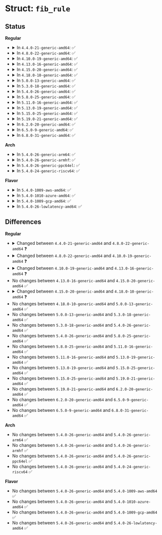 # Struct: <code>fib_rule</code>

## Status
<b>Regular</b>
<ul>
<li>
<details>
<summary>In <code>4.4.0-21-generic-amd64</code>: ✅</summary>

```c
struct fib_rule {
    struct list_head list;
    int iifindex;
    int oifindex;
    u32 mark;
    u32 mark_mask;
    u32 flags;
    u32 table;
    u8 action;
    u32 target;
    __be64 tun_id;
    struct fib_rule * ctarget;
    struct net * fr_net;
    atomic_t refcnt;
    u32 pref;
    int suppress_ifgroup;
    int suppress_prefixlen;
    char[16] iifname;
    char[16] oifname;
    struct callback_head rcu;
}
```
</details>
</li>
<li>
<details>
<summary>In <code>4.8.0-22-generic-amd64</code>: ✅</summary>

```c
struct fib_rule {
    struct list_head list;
    int iifindex;
    int oifindex;
    u32 mark;
    u32 mark_mask;
    u32 flags;
    u32 table;
    u8 action;
    u8 l3mdev;
    u32 target;
    __be64 tun_id;
    struct fib_rule * ctarget;
    struct net * fr_net;
    atomic_t refcnt;
    u32 pref;
    int suppress_ifgroup;
    int suppress_prefixlen;
    char[16] iifname;
    char[16] oifname;
    struct callback_head rcu;
}
```
</details>
</li>
<li>
<details>
<summary>In <code>4.10.0-19-generic-amd64</code>: ✅</summary>

```c
struct fib_rule {
    struct list_head list;
    int iifindex;
    int oifindex;
    u32 mark;
    u32 mark_mask;
    u32 flags;
    u32 table;
    u8 action;
    u8 l3mdev;
    u32 target;
    __be64 tun_id;
    struct fib_rule * ctarget;
    struct net * fr_net;
    atomic_t refcnt;
    u32 pref;
    int suppress_ifgroup;
    int suppress_prefixlen;
    char[16] iifname;
    char[16] oifname;
    struct fib_kuid_range uid_range;
    struct callback_head rcu;
}
```
</details>
</li>
<li>
<details>
<summary>In <code>4.13.0-16-generic-amd64</code>: ✅</summary>

```c
struct fib_rule {
    struct list_head list;
    int iifindex;
    int oifindex;
    u32 mark;
    u32 mark_mask;
    u32 flags;
    u32 table;
    u8 action;
    u8 l3mdev;
    u32 target;
    __be64 tun_id;
    struct fib_rule * ctarget;
    struct net * fr_net;
    refcount_t refcnt;
    u32 pref;
    int suppress_ifgroup;
    int suppress_prefixlen;
    char[16] iifname;
    char[16] oifname;
    struct fib_kuid_range uid_range;
    struct callback_head rcu;
}
```
</details>
</li>
<li>
<details>
<summary>In <code>4.15.0-20-generic-amd64</code>: ✅</summary>

```c
struct fib_rule {
    struct list_head list;
    int iifindex;
    int oifindex;
    u32 mark;
    u32 mark_mask;
    u32 flags;
    u32 table;
    u8 action;
    u8 l3mdev;
    u32 target;
    __be64 tun_id;
    struct fib_rule * ctarget;
    struct net * fr_net;
    refcount_t refcnt;
    u32 pref;
    int suppress_ifgroup;
    int suppress_prefixlen;
    char[16] iifname;
    char[16] oifname;
    struct fib_kuid_range uid_range;
    struct callback_head rcu;
}
```
</details>
</li>
<li>
<details>
<summary>In <code>4.18.0-10-generic-amd64</code>: ✅</summary>

```c
struct fib_rule {
    struct list_head list;
    int iifindex;
    int oifindex;
    u32 mark;
    u32 mark_mask;
    u32 flags;
    u32 table;
    u8 action;
    u8 l3mdev;
    u8 proto;
    u8 ip_proto;
    u32 target;
    __be64 tun_id;
    struct fib_rule * ctarget;
    struct net * fr_net;
    refcount_t refcnt;
    u32 pref;
    int suppress_ifgroup;
    int suppress_prefixlen;
    char[16] iifname;
    char[16] oifname;
    struct fib_kuid_range uid_range;
    struct fib_rule_port_range sport_range;
    struct fib_rule_port_range dport_range;
    struct callback_head rcu;
}
```
</details>
</li>
<li>
<details>
<summary>In <code>5.0.0-13-generic-amd64</code>: ✅</summary>

```c
struct fib_rule {
    struct list_head list;
    int iifindex;
    int oifindex;
    u32 mark;
    u32 mark_mask;
    u32 flags;
    u32 table;
    u8 action;
    u8 l3mdev;
    u8 proto;
    u8 ip_proto;
    u32 target;
    __be64 tun_id;
    struct fib_rule * ctarget;
    struct net * fr_net;
    refcount_t refcnt;
    u32 pref;
    int suppress_ifgroup;
    int suppress_prefixlen;
    char[16] iifname;
    char[16] oifname;
    struct fib_kuid_range uid_range;
    struct fib_rule_port_range sport_range;
    struct fib_rule_port_range dport_range;
    struct callback_head rcu;
}
```
</details>
</li>
<li>
<details>
<summary>In <code>5.3.0-18-generic-amd64</code>: ✅</summary>

```c
struct fib_rule {
    struct list_head list;
    int iifindex;
    int oifindex;
    u32 mark;
    u32 mark_mask;
    u32 flags;
    u32 table;
    u8 action;
    u8 l3mdev;
    u8 proto;
    u8 ip_proto;
    u32 target;
    __be64 tun_id;
    struct fib_rule * ctarget;
    struct net * fr_net;
    refcount_t refcnt;
    u32 pref;
    int suppress_ifgroup;
    int suppress_prefixlen;
    char[16] iifname;
    char[16] oifname;
    struct fib_kuid_range uid_range;
    struct fib_rule_port_range sport_range;
    struct fib_rule_port_range dport_range;
    struct callback_head rcu;
}
```
</details>
</li>
<li>
<details>
<summary>In <code>5.4.0-26-generic-amd64</code>: ✅</summary>

```c
struct fib_rule {
    struct list_head list;
    int iifindex;
    int oifindex;
    u32 mark;
    u32 mark_mask;
    u32 flags;
    u32 table;
    u8 action;
    u8 l3mdev;
    u8 proto;
    u8 ip_proto;
    u32 target;
    __be64 tun_id;
    struct fib_rule * ctarget;
    struct net * fr_net;
    refcount_t refcnt;
    u32 pref;
    int suppress_ifgroup;
    int suppress_prefixlen;
    char[16] iifname;
    char[16] oifname;
    struct fib_kuid_range uid_range;
    struct fib_rule_port_range sport_range;
    struct fib_rule_port_range dport_range;
    struct callback_head rcu;
}
```
</details>
</li>
<li>
<details>
<summary>In <code>5.8.0-25-generic-amd64</code>: ✅</summary>

```c
struct fib_rule {
    struct list_head list;
    int iifindex;
    int oifindex;
    u32 mark;
    u32 mark_mask;
    u32 flags;
    u32 table;
    u8 action;
    u8 l3mdev;
    u8 proto;
    u8 ip_proto;
    u32 target;
    __be64 tun_id;
    struct fib_rule * ctarget;
    struct net * fr_net;
    refcount_t refcnt;
    u32 pref;
    int suppress_ifgroup;
    int suppress_prefixlen;
    char[16] iifname;
    char[16] oifname;
    struct fib_kuid_range uid_range;
    struct fib_rule_port_range sport_range;
    struct fib_rule_port_range dport_range;
    struct callback_head rcu;
}
```
</details>
</li>
<li>
<details>
<summary>In <code>5.11.0-16-generic-amd64</code>: ✅</summary>

```c
struct fib_rule {
    struct list_head list;
    int iifindex;
    int oifindex;
    u32 mark;
    u32 mark_mask;
    u32 flags;
    u32 table;
    u8 action;
    u8 l3mdev;
    u8 proto;
    u8 ip_proto;
    u32 target;
    __be64 tun_id;
    struct fib_rule * ctarget;
    struct net * fr_net;
    refcount_t refcnt;
    u32 pref;
    int suppress_ifgroup;
    int suppress_prefixlen;
    char[16] iifname;
    char[16] oifname;
    struct fib_kuid_range uid_range;
    struct fib_rule_port_range sport_range;
    struct fib_rule_port_range dport_range;
    struct callback_head rcu;
}
```
</details>
</li>
<li>
<details>
<summary>In <code>5.13.0-19-generic-amd64</code>: ✅</summary>

```c
struct fib_rule {
    struct list_head list;
    int iifindex;
    int oifindex;
    u32 mark;
    u32 mark_mask;
    u32 flags;
    u32 table;
    u8 action;
    u8 l3mdev;
    u8 proto;
    u8 ip_proto;
    u32 target;
    __be64 tun_id;
    struct fib_rule * ctarget;
    struct net * fr_net;
    refcount_t refcnt;
    u32 pref;
    int suppress_ifgroup;
    int suppress_prefixlen;
    char[16] iifname;
    char[16] oifname;
    struct fib_kuid_range uid_range;
    struct fib_rule_port_range sport_range;
    struct fib_rule_port_range dport_range;
    struct callback_head rcu;
}
```
</details>
</li>
<li>
<details>
<summary>In <code>5.15.0-25-generic-amd64</code>: ✅</summary>

```c
struct fib_rule {
    struct list_head list;
    int iifindex;
    int oifindex;
    u32 mark;
    u32 mark_mask;
    u32 flags;
    u32 table;
    u8 action;
    u8 l3mdev;
    u8 proto;
    u8 ip_proto;
    u32 target;
    __be64 tun_id;
    struct fib_rule * ctarget;
    struct net * fr_net;
    refcount_t refcnt;
    u32 pref;
    int suppress_ifgroup;
    int suppress_prefixlen;
    char[16] iifname;
    char[16] oifname;
    struct fib_kuid_range uid_range;
    struct fib_rule_port_range sport_range;
    struct fib_rule_port_range dport_range;
    struct callback_head rcu;
}
```
</details>
</li>
<li>
<details>
<summary>In <code>5.19.0-21-generic-amd64</code>: ✅</summary>

```c
struct fib_rule {
    struct list_head list;
    int iifindex;
    int oifindex;
    u32 mark;
    u32 mark_mask;
    u32 flags;
    u32 table;
    u8 action;
    u8 l3mdev;
    u8 proto;
    u8 ip_proto;
    u32 target;
    __be64 tun_id;
    struct fib_rule * ctarget;
    struct net * fr_net;
    refcount_t refcnt;
    u32 pref;
    int suppress_ifgroup;
    int suppress_prefixlen;
    char[16] iifname;
    char[16] oifname;
    struct fib_kuid_range uid_range;
    struct fib_rule_port_range sport_range;
    struct fib_rule_port_range dport_range;
    struct callback_head rcu;
}
```
</details>
</li>
<li>
<details>
<summary>In <code>6.2.0-20-generic-amd64</code>: ✅</summary>

```c
struct fib_rule {
    struct list_head list;
    int iifindex;
    int oifindex;
    u32 mark;
    u32 mark_mask;
    u32 flags;
    u32 table;
    u8 action;
    u8 l3mdev;
    u8 proto;
    u8 ip_proto;
    u32 target;
    __be64 tun_id;
    struct fib_rule * ctarget;
    struct net * fr_net;
    refcount_t refcnt;
    u32 pref;
    int suppress_ifgroup;
    int suppress_prefixlen;
    char[16] iifname;
    char[16] oifname;
    struct fib_kuid_range uid_range;
    struct fib_rule_port_range sport_range;
    struct fib_rule_port_range dport_range;
    struct callback_head rcu;
}
```
</details>
</li>
<li>
<details>
<summary>In <code>6.5.0-9-generic-amd64</code>: ✅</summary>

```c
struct fib_rule {
    struct list_head list;
    int iifindex;
    int oifindex;
    u32 mark;
    u32 mark_mask;
    u32 flags;
    u32 table;
    u8 action;
    u8 l3mdev;
    u8 proto;
    u8 ip_proto;
    u32 target;
    __be64 tun_id;
    struct fib_rule * ctarget;
    struct net * fr_net;
    refcount_t refcnt;
    u32 pref;
    int suppress_ifgroup;
    int suppress_prefixlen;
    char[16] iifname;
    char[16] oifname;
    struct fib_kuid_range uid_range;
    struct fib_rule_port_range sport_range;
    struct fib_rule_port_range dport_range;
    struct callback_head rcu;
}
```
</details>
</li>
<li>
<details>
<summary>In <code>6.8.0-31-generic-amd64</code>: ✅</summary>

```c
struct fib_rule {
    struct list_head list;
    int iifindex;
    int oifindex;
    u32 mark;
    u32 mark_mask;
    u32 flags;
    u32 table;
    u8 action;
    u8 l3mdev;
    u8 proto;
    u8 ip_proto;
    u32 target;
    __be64 tun_id;
    struct fib_rule * ctarget;
    struct net * fr_net;
    refcount_t refcnt;
    u32 pref;
    int suppress_ifgroup;
    int suppress_prefixlen;
    char[16] iifname;
    char[16] oifname;
    struct fib_kuid_range uid_range;
    struct fib_rule_port_range sport_range;
    struct fib_rule_port_range dport_range;
    struct callback_head rcu;
}
```
</details>
</li>
</ul>
<b>Arch</b>
<ul>
<li>
<details>
<summary>In <code>5.4.0-26-generic-arm64</code>: ✅</summary>

```c
struct fib_rule {
    struct list_head list;
    int iifindex;
    int oifindex;
    u32 mark;
    u32 mark_mask;
    u32 flags;
    u32 table;
    u8 action;
    u8 l3mdev;
    u8 proto;
    u8 ip_proto;
    u32 target;
    __be64 tun_id;
    struct fib_rule * ctarget;
    struct net * fr_net;
    refcount_t refcnt;
    u32 pref;
    int suppress_ifgroup;
    int suppress_prefixlen;
    char[16] iifname;
    char[16] oifname;
    struct fib_kuid_range uid_range;
    struct fib_rule_port_range sport_range;
    struct fib_rule_port_range dport_range;
    struct callback_head rcu;
}
```
</details>
</li>
<li>
<details>
<summary>In <code>5.4.0-26-generic-armhf</code>: ✅</summary>

```c
struct fib_rule {
    struct list_head list;
    int iifindex;
    int oifindex;
    u32 mark;
    u32 mark_mask;
    u32 flags;
    u32 table;
    u8 action;
    u8 l3mdev;
    u8 proto;
    u8 ip_proto;
    u32 target;
    __be64 tun_id;
    struct fib_rule * ctarget;
    struct net * fr_net;
    refcount_t refcnt;
    u32 pref;
    int suppress_ifgroup;
    int suppress_prefixlen;
    char[16] iifname;
    char[16] oifname;
    struct fib_kuid_range uid_range;
    struct fib_rule_port_range sport_range;
    struct fib_rule_port_range dport_range;
    struct callback_head rcu;
}
```
</details>
</li>
<li>
<details>
<summary>In <code>5.4.0-26-generic-ppc64el</code>: ✅</summary>

```c
struct fib_rule {
    struct list_head list;
    int iifindex;
    int oifindex;
    u32 mark;
    u32 mark_mask;
    u32 flags;
    u32 table;
    u8 action;
    u8 l3mdev;
    u8 proto;
    u8 ip_proto;
    u32 target;
    __be64 tun_id;
    struct fib_rule * ctarget;
    struct net * fr_net;
    refcount_t refcnt;
    u32 pref;
    int suppress_ifgroup;
    int suppress_prefixlen;
    char[16] iifname;
    char[16] oifname;
    struct fib_kuid_range uid_range;
    struct fib_rule_port_range sport_range;
    struct fib_rule_port_range dport_range;
    struct callback_head rcu;
}
```
</details>
</li>
<li>
<details>
<summary>In <code>5.4.0-24-generic-riscv64</code>: ✅</summary>

```c
struct fib_rule {
    struct list_head list;
    int iifindex;
    int oifindex;
    u32 mark;
    u32 mark_mask;
    u32 flags;
    u32 table;
    u8 action;
    u8 l3mdev;
    u8 proto;
    u8 ip_proto;
    u32 target;
    __be64 tun_id;
    struct fib_rule * ctarget;
    struct net * fr_net;
    refcount_t refcnt;
    u32 pref;
    int suppress_ifgroup;
    int suppress_prefixlen;
    char[16] iifname;
    char[16] oifname;
    struct fib_kuid_range uid_range;
    struct fib_rule_port_range sport_range;
    struct fib_rule_port_range dport_range;
    struct callback_head rcu;
}
```
</details>
</li>
</ul>
<b>Flavor</b>
<ul>
<li>
<details>
<summary>In <code>5.4.0-1009-aws-amd64</code>: ✅</summary>

```c
struct fib_rule {
    struct list_head list;
    int iifindex;
    int oifindex;
    u32 mark;
    u32 mark_mask;
    u32 flags;
    u32 table;
    u8 action;
    u8 l3mdev;
    u8 proto;
    u8 ip_proto;
    u32 target;
    __be64 tun_id;
    struct fib_rule * ctarget;
    struct net * fr_net;
    refcount_t refcnt;
    u32 pref;
    int suppress_ifgroup;
    int suppress_prefixlen;
    char[16] iifname;
    char[16] oifname;
    struct fib_kuid_range uid_range;
    struct fib_rule_port_range sport_range;
    struct fib_rule_port_range dport_range;
    struct callback_head rcu;
}
```
</details>
</li>
<li>
<details>
<summary>In <code>5.4.0-1010-azure-amd64</code>: ✅</summary>

```c
struct fib_rule {
    struct list_head list;
    int iifindex;
    int oifindex;
    u32 mark;
    u32 mark_mask;
    u32 flags;
    u32 table;
    u8 action;
    u8 l3mdev;
    u8 proto;
    u8 ip_proto;
    u32 target;
    __be64 tun_id;
    struct fib_rule * ctarget;
    struct net * fr_net;
    refcount_t refcnt;
    u32 pref;
    int suppress_ifgroup;
    int suppress_prefixlen;
    char[16] iifname;
    char[16] oifname;
    struct fib_kuid_range uid_range;
    struct fib_rule_port_range sport_range;
    struct fib_rule_port_range dport_range;
    struct callback_head rcu;
}
```
</details>
</li>
<li>
<details>
<summary>In <code>5.4.0-1009-gcp-amd64</code>: ✅</summary>

```c
struct fib_rule {
    struct list_head list;
    int iifindex;
    int oifindex;
    u32 mark;
    u32 mark_mask;
    u32 flags;
    u32 table;
    u8 action;
    u8 l3mdev;
    u8 proto;
    u8 ip_proto;
    u32 target;
    __be64 tun_id;
    struct fib_rule * ctarget;
    struct net * fr_net;
    refcount_t refcnt;
    u32 pref;
    int suppress_ifgroup;
    int suppress_prefixlen;
    char[16] iifname;
    char[16] oifname;
    struct fib_kuid_range uid_range;
    struct fib_rule_port_range sport_range;
    struct fib_rule_port_range dport_range;
    struct callback_head rcu;
}
```
</details>
</li>
<li>
<details>
<summary>In <code>5.4.0-26-lowlatency-amd64</code>: ✅</summary>

```c
struct fib_rule {
    struct list_head list;
    int iifindex;
    int oifindex;
    u32 mark;
    u32 mark_mask;
    u32 flags;
    u32 table;
    u8 action;
    u8 l3mdev;
    u8 proto;
    u8 ip_proto;
    u32 target;
    __be64 tun_id;
    struct fib_rule * ctarget;
    struct net * fr_net;
    refcount_t refcnt;
    u32 pref;
    int suppress_ifgroup;
    int suppress_prefixlen;
    char[16] iifname;
    char[16] oifname;
    struct fib_kuid_range uid_range;
    struct fib_rule_port_range sport_range;
    struct fib_rule_port_range dport_range;
    struct callback_head rcu;
}
```
</details>
</li>
</ul>

## Differences
<b>Regular</b>
<ul>
<li>
<details>
<summary>Changed between <code>4.4.0-21-generic-amd64</code> and <code>4.8.0-22-generic-amd64</code> ❓</summary>
<ul>
<li>
<b>Field added. </b>
<code>u8 l3mdev</code>
</li>
</ul>
</details>
</li>
<li>
<details>
<summary>Changed between <code>4.8.0-22-generic-amd64</code> and <code>4.10.0-19-generic-amd64</code> ❓</summary>
<ul>
<li>
<b>Field added. </b>
<code>struct fib_kuid_range uid_range</code>
</li>
</ul>
</details>
</li>
<li>
<details>
<summary>Changed between <code>4.10.0-19-generic-amd64</code> and <code>4.13.0-16-generic-amd64</code> ❓</summary>
<ul>
<li>
<b>Field type changed. </b>
<code>atomic_t refcnt</code> ➡️ <code>refcount_t refcnt</code>
</li>
</ul>
</details>
</li>
<li>
No changes between <code>4.13.0-16-generic-amd64</code> and <code>4.15.0-20-generic-amd64</code> ✅
</li>
<li>
<details>
<summary>Changed between <code>4.15.0-20-generic-amd64</code> and <code>4.18.0-10-generic-amd64</code> ❓</summary>
<ul>
<li>
<b>Field added. </b>
<code>u8 proto</code>
</li>
<li>
<b>Field added. </b>
<code>u8 ip_proto</code>
</li>
<li>
<b>Field added. </b>
<code>struct fib_rule_port_range sport_range</code>
</li>
<li>
<b>Field added. </b>
<code>struct fib_rule_port_range dport_range</code>
</li>
</ul>
</details>
</li>
<li>
No changes between <code>4.18.0-10-generic-amd64</code> and <code>5.0.0-13-generic-amd64</code> ✅
</li>
<li>
No changes between <code>5.0.0-13-generic-amd64</code> and <code>5.3.0-18-generic-amd64</code> ✅
</li>
<li>
No changes between <code>5.3.0-18-generic-amd64</code> and <code>5.4.0-26-generic-amd64</code> ✅
</li>
<li>
No changes between <code>5.4.0-26-generic-amd64</code> and <code>5.8.0-25-generic-amd64</code> ✅
</li>
<li>
No changes between <code>5.8.0-25-generic-amd64</code> and <code>5.11.0-16-generic-amd64</code> ✅
</li>
<li>
No changes between <code>5.11.0-16-generic-amd64</code> and <code>5.13.0-19-generic-amd64</code> ✅
</li>
<li>
No changes between <code>5.13.0-19-generic-amd64</code> and <code>5.15.0-25-generic-amd64</code> ✅
</li>
<li>
No changes between <code>5.15.0-25-generic-amd64</code> and <code>5.19.0-21-generic-amd64</code> ✅
</li>
<li>
No changes between <code>5.19.0-21-generic-amd64</code> and <code>6.2.0-20-generic-amd64</code> ✅
</li>
<li>
No changes between <code>6.2.0-20-generic-amd64</code> and <code>6.5.0-9-generic-amd64</code> ✅
</li>
<li>
No changes between <code>6.5.0-9-generic-amd64</code> and <code>6.8.0-31-generic-amd64</code> ✅
</li>
</ul>
<b>Arch</b>
<ul>
<li>
No changes between <code>5.4.0-26-generic-amd64</code> and <code>5.4.0-26-generic-arm64</code> ✅
</li>
<li>
No changes between <code>5.4.0-26-generic-amd64</code> and <code>5.4.0-26-generic-armhf</code> ✅
</li>
<li>
No changes between <code>5.4.0-26-generic-amd64</code> and <code>5.4.0-26-generic-ppc64el</code> ✅
</li>
<li>
No changes between <code>5.4.0-26-generic-amd64</code> and <code>5.4.0-24-generic-riscv64</code> ✅
</li>
</ul>
<b>Flavor</b>
<ul>
<li>
No changes between <code>5.4.0-26-generic-amd64</code> and <code>5.4.0-1009-aws-amd64</code> ✅
</li>
<li>
No changes between <code>5.4.0-26-generic-amd64</code> and <code>5.4.0-1010-azure-amd64</code> ✅
</li>
<li>
No changes between <code>5.4.0-26-generic-amd64</code> and <code>5.4.0-1009-gcp-amd64</code> ✅
</li>
<li>
No changes between <code>5.4.0-26-generic-amd64</code> and <code>5.4.0-26-lowlatency-amd64</code> ✅
</li>
</ul>
